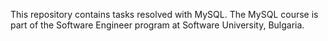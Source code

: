 This repository contains tasks resolved with MySQL. The MySQL course is part of the Software Engineer program at Software University, Bulgaria.
